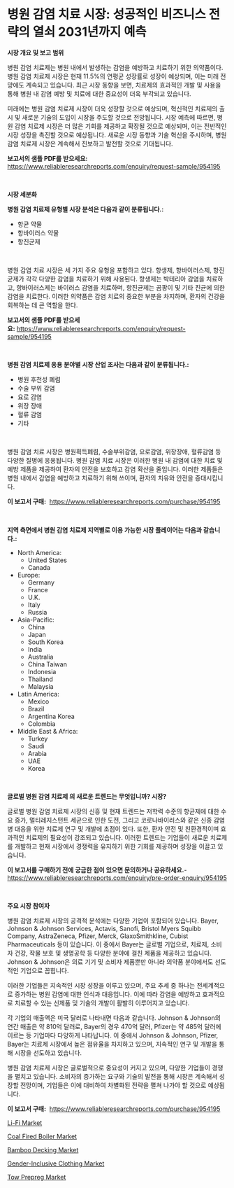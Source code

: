 <p><h1>병원 감염 치료 시장: 성공적인 비즈니스 전략의 열쇠 2031년까지 예측</h1></p><p><strong>시장 개요 및 보고 범위</strong></p>
<p><p>병원 감염 치료제는 병원 내에서 발생하는 감염을 예방하고 치료하기 위한 의약품이다. 병원 감염 치료제 시장은 현재 11.5%의 연평균 성장률로 성장이 예상되며, 이는 미래 전망에도 계속되고 있습니다. 최근 시장 동향을 보면, 치료제의 효과적인 개발 및 사용을 통해 병원 내 감염 예방 및 치료에 대한 중요성이 더욱 부각되고 있습니다. </p><p>미래에는 병원 감염 치료제 시장이 더욱 성장할 것으로 예상되며, 혁신적인 치료제의 출시 및 새로운 기술의 도입이 시장을 주도할 것으로 전망됩니다. 시장 예측에 따르면, 병원 감염 치료제 시장은 더 많은 기회를 제공하고 확장될 것으로 예상되며, 이는 전반적인 시장 성장을 촉진할 것으로 예상됩니다. 새로운 시장 동향과 기술 혁신을 주시하며, 병원 감염 치료제 시장은 계속해서 진보하고 발전할 것으로 기대됩니다.</p></p>
<p><strong>보고서의 샘플 PDF를 받으세요:</strong> <a href="https://www.reliableresearchreports.com/enquiry/request-sample/954195">https://www.reliableresearchreports.com/enquiry/request-sample/954195</a></p>
<p>&nbsp;</p>
<p><strong>시장 세분화</strong></p>
<p><strong>병원 감염 치료제 유형별 시장 분석은 다음과 같이 분류됩니다.:</strong></p>
<p><ul><li>항균 약물</li><li>항바이러스 약물</li><li>항진균제</li></ul></p>
<p>&nbsp;</p>
<p><p>병원 감염 치료 시장은 세 가지 주요 유형을 포함하고 있다. 항생제, 항바이러스제, 항진균제가 각각 다양한 감염을 치료하기 위해 사용된다. 항생제는 박테리아 감염을 치료하고, 항바이러스제는 바이러스 감염을 치료하며, 항진균제는 곰팡이 및 기타 진균에 의한 감염을 치료한다. 이러한 의약품은 감염 치료의 중요한 부분을 차지하며, 환자의 건강을 회복하는 데 큰 역할을 한다.</p></p>
<p><strong>보고서의 샘플 PDF를 받으세요:</strong>&nbsp;<a href="https://www.reliableresearchreports.com/enquiry/request-sample/954195">https://www.reliableresearchreports.com/enquiry/request-sample/954195</a></p>
<p>&nbsp;</p>
<p><strong> 병원 감염 치료제 응용 분야별 시장 산업 조사는 다음과 같이 분류됩니다.:</strong></p>
<p><ul><li>병원 후천성 폐렴</li><li>수술 부위 감염</li><li>요로 감염</li><li>위장 장애</li><li>혈류 감염</li><li>기타</li></ul></p>
<p>&nbsp;</p>
<p><p>병원 감염 치료 시장은 병원획득폐렴, 수술부위감염, 요로감염, 위장장애, 혈류감염 등 다양한 질병에 응용됩니다. 병원 감염 치료 시장은 이러한 병원 내 감염에 대한 치료 및 예방 제품을 제공하여 환자의 안전을 보호하고 감염 확산을 줄입니다. 이러한 제품들은 병원 내에서 감염을 예방하고 치료하기 위해 쓰이며, 환자의 치유와 안전을 증대시킵니다.</p></p>
<p><strong>이 보고서 구매:</strong>&nbsp; <a href="https://www.reliableresearchreports.com/purchase/954195">https://www.reliableresearchreports.com/purchase/954195</a></p>
<p>&nbsp;</p>
<p><strong>지역 측면에서 병원 감염 치료제 지역별로 이용 가능한 시장 플레이어는 다음과 같습니다.:</strong></p>
<p><ul>
    <li>
        North America:
        <ul>
            <li>United States</li>
            <li>Canada</li>
        </ul>
    </li>
    <li>
        Europe:
        <ul>
            <li>Germany</li>
            <li>France</li>
            <li>U.K.</li>
            <li>Italy</li>
            <li>Russia</li>
        </ul>
    </li>
    <li>
        Asia-Pacific:
        <ul>
            <li>China</li>
            <li>Japan</li>
            <li>South Korea</li>
            <li>India</li>
            <li>Australia</li>
            <li>China Taiwan</li>
            <li>Indonesia</li>
            <li>Thailand</li>
            <li>Malaysia</li>
        </ul>
    </li>
    <li>
        Latin America:
        <ul>
            <li>Mexico</li>
            <li>Brazil</li>
            <li>Argentina Korea</li>
            <li>Colombia</li>
        </ul>
    </li>
    <li>
        Middle East & Africa:
        <ul>
            <li>Turkey</li>
            <li>Saudi</li>
            <li>Arabia</li>
            <li>UAE</li>
            <li>Korea</li>
        </ul>
    </li>
    </ul></p>
<p>&nbsp;</p>
<p><strong>글로벌 병원 감염 치료제 의 새로운 트렌드는 무엇입니까? 시장?</strong></p>
<p><p>글로벌 병원 감염 치료제 시장의 신흥 및 현재 트렌드는 저학력 수준의 항균제에 대한 수요 증가, 멀티레지스턴트 세균으로 인한 도전, 그리고 코로나바이러스와 같은 신종 감염병 대응을 위한 치료제 연구 및 개발에 초점이 있다. 또한, 환자 안전 및 친환경적이며 효과적인 치료제의 필요성이 강조되고 있습니다. 이러한 트렌드는 기업들이 새로운 치료제를 개발하고 현재 시장에서 경쟁력을 유지하기 위한 기회를 제공하며 성장을 이끌고 있습니다.</p></p>
<p><strong>이 보고서를 구매하기 전에 궁금한 점이 있으면 문의하거나 공유하세요.</strong>- <a href="https://www.reliableresearchreports.com/enquiry/pre-order-enquiry/954195">https://www.reliableresearchreports.com/enquiry/pre-order-enquiry/954195</a></p>
<p>&nbsp;</p>
<p><strong>주요 시장 참여자</strong></p>
<p><p>병원 감염 치료제 시장의 공격적 분석에는 다양한 기업이 포함되어 있습니다. Bayer, Johnson & Johnson Services, Actavis, Sanofi, Bristol Myers Squibb Company, AstraZeneca, Pfizer, Merck, GlaxoSmithkline, Cubist Pharmaceuticals 등이 있습니다. 이 중에서 Bayer는 글로벌 기업으로, 치료제, 소비자 건강, 작물 보호 및 생명공학 등 다양한 분야에 걸친 제품을 제공하고 있습니다. Johnson & Johnson은 의료 기기 및 소비자 제품뿐만 아니라 의약품 분야에서도 선도적인 기업으로 꼽힙니다.</p><p>이러한 기업들은 지속적인 시장 성장을 이루고 있으며, 주요 추세 중 하나는 전세계적으로 증가하는 병원 감염에 대한 인식과 대응입니다. 이에 따라 감염을 예방하고 효과적으로 치료할 수 있는 신제품 및 기술의 개발이 활발히 이루어지고 있습니다.</p><p>각 기업의 매출액은 미국 달러로 나타내면 다음과 같습니다. Johnson & Johnson의 연간 매출은 약 810억 달러로, Bayer의 경우 470억 달러, Pfizer는 약 485억 달러에 이르는 등 기업마다 다양하게 나타납니다. 이 중에서 Johnson & Johnson, Pfizer, Bayer는 치료제 시장에서 높은 점유율을 차지하고 있으며, 지속적인 연구 및 개발을 통해 시장을 선도하고 있습니다.</p><p>병원 감염 치료제 시장은 글로벌적으로 중요성이 커지고 있으며, 다양한 기업들이 경쟁을 펼치고 있습니다. 소비자의 증가하는 요구와 기술의 발전을 통해 시장은 계속해서 성장할 전망이며, 기업들은 이에 대비하여 차별화된 전략을 펼쳐 나가야 할 것으로 예상됩니다.</p></p>
<p><strong>이 보고서 구매:</strong>&nbsp;&nbsp;<a href="https://www.reliableresearchreports.com/purchase/954195">https://www.reliableresearchreports.com/purchase/954195</a></p>
<p><p><a href="https://github.com/sofayahoo2023/Market-Research-Report-List-3/blob/main/li-fi-market.md">Li-Fi Market</a></p><p><a href="https://github.com/joannesouthgate/Market-Research-Report-List-2/blob/main/coal-fired-boiler-market.md">Coal Fired Boiler Market</a></p><p><a href="https://view.publitas.com/reportprime-1/bamboo-decking-market-size-reflecting-a-forecast-till-2031-market-by-type-by-application-and-by-geography/">Bamboo Decking Market</a></p><p><a href="https://cute-banjo-8ca.notion.site/Gender-Inclusive-Clothing-Market-Insights-Market-Players-and-Forecast-Till-2031-e8944cee37a840e7a5ffaead6aed1f4c">Gender-Inclusive Clothing Market</a></p><p><a href="https://view.publitas.com/reportprime-1/tow-prepreg-market-provides-a-comprehensive-analysis-including-a-macro-overview-of-the-market-as-well-as-micro-details-such-as-market-size-and-competitive-landscape/">Tow Prepreg Market</a></p></p>
